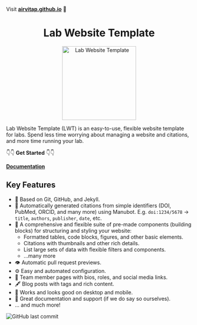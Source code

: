 Visit **[airvitap.github.io](https://airvitap.github.io)** 🚀

<h1 align="center">Lab Website Template</h1>
<p align="center">
<img height="200" src="https://raw.githubusercontent.com/greenelab/lab-website-template/main/images/share.jpg?raw=true" alt="Lab Website Template">
</p>

Lab Website Template (LWT) is an easy-to-use, flexible website template for labs.
Spend less time worrying about managing a website and citations, and more time running your lab.

👇👇 **Get Started** 👇👇

[**Documentation**](https://greene-lab.gitbook.io/lab-website-template-docs)

## Key Features

- 🤖 Based on Git, GitHub, and Jekyll.
- 📜 Automatically generated citations from simple identifiers (DOI, PubMed, ORCID, and many more) using Manubot. E.g. `doi:1234/5678` -> `title`, `authors`, `publisher`, `date`, etc.
- 🧱 A comprehensive and flexible suite of pre-made components (building blocks) for structuring and styling your website:
  - Formatted tables, code blocks, figures, and other basic elements.
  - Citations with thumbnails and other rich details.
  - List large sets of data with flexible filters and components.
  - ...many more
- 👁️ Automatic pull request previews.
- ⚙️ Easy and automated configuration.
- 👥 Team member pages with bios, roles, and social media links.
- 🖋️ Blog posts with tags and rich content.
- 📱 Works and looks good on desktop and mobile.
- 🤝 Great documentation and support (if we do say so ourselves).
- ... and much more!

![GitHub last commit](https://img.shields.io/github/last-commit/greenelab/lab-website-template)
